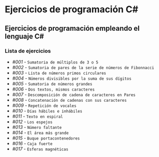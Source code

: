 # Ejercicios de programación C#

## Ejercicios de programación empleando el lenguaje C#

### Lista de ejercicios

* *#001* - `Sumatoria de múltiplos de 3 o 5`
* *#002* - `Sumatoria de pares de la serie de números de Fibonnacci`
* *#003* - `Lista de números primos circulares`
* *#004* - `Números divisibles por la suma de sus dígitos`
* *#005* - `Sumatoria de números grandes`
* *#006* - `Dos textos, mismos caracteres`
* *#007* - `Descomposición de cadena de caracteres en Pares`
* *#008* - `Concatenación de cadenas con sus caracteres`
* *#009* - `Repetición de vocales`
* *#010* - `Días hábiles e inhábiles`
* *#011* - `Texto en espiral`
* *#012* - `Los espejos`
* *#013* - `Número faltante`
* *#014* - `El área más grande`
* *#015* - `Buque portacontenedores`
* *#016* - `Caja fuerte`
* *#017* - `Esferas magnéticas`

